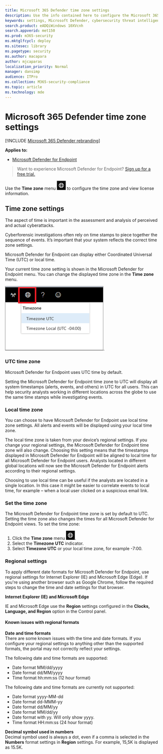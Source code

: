 ```yaml
---
title: Microsoft 365 Defender time zone settings
description: Use the info contained here to configure the Microsoft 365 Defender time zone settings and view license information.
keywords: settings, Microsoft Defender, cybersecurity threat intelligence, Microsoft Defender for Endpoint, time zone, utc, local time, license
search.product: eADQiWindows 10XVcnh
search.appverid: met150
ms.prod: m365-security
ms.mktglfcycl: deploy
ms.sitesec: library
ms.pagetype: security
ms.author: macapara
author: mjcaparas
localization_priority: Normal
manager: dansimp
audience: ITPro
ms.collection: M365-security-compliance
ms.topic: article
ms.technology: mde
---
```


# Microsoft 365 Defender time zone settings

[!INCLUDE [Microsoft 365 Defender rebranding](../../includes/microsoft-defender.md)]

**Applies to:**
- [Microsoft Defender for Endpoint](https://go.microsoft.com/fwlink/p/?linkid=2154037)


>Want to experience Microsoft Defender for Endpoint? [Sign up for a free trial.](https://www.microsoft.com/microsoft-365/windows/microsoft-defender-atp?ocid=docs-wdatp-settings-abovefoldlink)

Use the **Time zone** menu ![Time zone settings icon1](images/atp-time-zone.png) to configure the time zone and view license information.

## Time zone settings
The aspect of time is important in the assessment and analysis of perceived and actual cyberattacks.

Cyberforensic investigations often rely on time stamps to piece together the sequence of events. It’s important that your system reflects the correct time zone settings.

Microsoft Defender for Endpoint can display either Coordinated Universal Time (UTC) or local time.

Your current time zone setting is shown in the Microsoft Defender for Endpoint menu. You can change the displayed time zone in the **Time zone** menu.

![Time zone settings icon2](images/atp-time-zone-menu.png).

### UTC time zone
Microsoft Defender for Endpoint uses UTC time by default.

Setting the Microsoft Defender for Endpoint time zone to UTC will display all system timestamps (alerts, events, and others) in UTC for all users. This can help security analysts working in different locations across the globe to use the same time stamps while investigating events.

### Local time zone
You can choose to have Microsoft Defender for Endpoint use local time zone settings. All alerts and events will be displayed using your local time zone.

The local time zone is taken from your device’s regional settings. If you change your regional settings, the Microsoft Defender for Endpoint time zone will also change. Choosing this setting means that the timestamps displayed in Microsoft Defender for Endpoint will be aligned to local time for all Microsoft Defender for Endpoint users. Analysts located in different global locations will now see the Microsoft Defender for Endpoint alerts according to their regional settings.

Choosing to use local time can be useful if the analysts are located in a single location. In this case it might be easier to correlate events to local time, for example – when a local user clicked on a suspicious email link.

### Set the time zone
The Microsoft Defender for Endpoint time zone is set by default to UTC.
Setting the time zone also changes the times for all Microsoft Defender for Endpoint views.
To set the time zone:

1. Click the **Time zone** menu ![Time zone settings icon3](images/atp-time-zone.png).
2. Select the **Timezone UTC** indicator.
3. Select **Timezone UTC** or your local time zone, for example -7:00.

### Regional settings
To apply different date formats for Microsoft Defender for Endpoint, use regional settings for Internet Explorer (IE) and Microsoft Edge (Edge). If you're using another browser such as Google Chrome, follow the required steps to change the time and date settings for that browser. 


**Internet Explorer (IE) and Microsoft Edge**

IE and Microsoft Edge use the **Region** settings configured in the **Clocks, Language, and Region** option in the Control panel. 


#### Known issues with regional formats

**Date and time formats**<br>
There are some known issues with the time and date formats. If you configure your regional settings to anything other than the supported formats, the portal may not correctly reflect your settings.

The following date and time formats are supported:
- Date format MM/dd/yyyy
- Date format dd/MM/yyyy
- Time format hh:mm:ss (12 hour format)

The following date and time formats are currently not supported:
- Date format yyyy-MM-dd
- Date format dd-MMM-yy
- Date format dd/MM/yy
- Date format MM/dd/yy
- Date format with yy. Will only show yyyy.
- Time format HH:mm:ss (24 hour format)

**Decimal symbol used in numbers**<br>
Decimal symbol used is always a dot, even if a comma is selected in  the **Numbers** format settings in **Region** settings. For example, 15,5K is displayed as 15.5K.


